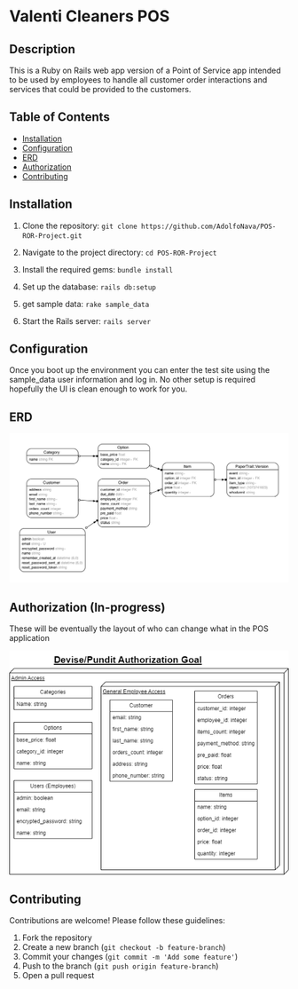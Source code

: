 # Valenti Cleaners POS

## Description
This is a Ruby on Rails web app version of a Point of Service app intended to be used by employees to handle all customer order interactions and services that could be provided to the customers.

## Table of Contents
- [Installation](#installation)
- [Configuration](#configuration)
- [ERD](#erd)
- [Authorization](#authorization-in-progress)
- [Contributing](#contributing)

## Installation
1. Clone the repository:
`git clone https://github.com/AdolfoNava/POS-ROR-Project.git`

2. Navigate to the project directory:
`cd POS-ROR-Project`

3. Install the required gems:
`bundle install`

4. Set up the database:
`rails db:setup`

5. get sample data:
`rake sample_data` 

6. Start the Rails server:
`rails server`

## Configuration

Once you boot up the environment you can enter the test site using the sample_data user information and log in. No other setup is required hopefully the UI is clean enough to work for you.

## ERD

![Project ERD](./app/assets/images/erd.png)

## Authorization (In-progress)

These will be eventually the layout of who can change what in the POS application

![Authorization Goal](./app/assets/images/authorization.png)

## Contributing

Contributions are welcome! Please follow these guidelines:

1. Fork the repository
2. Create a new branch (`git checkout -b feature-branch`)
3. Commit your changes (`git commit -m 'Add some feature'`)
4. Push to the branch (`git push origin feature-branch`)
5. Open a pull request
